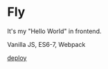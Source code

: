 # Fly

It's my "Hello World" in frontend.

Vanilla JS, ES6-7, Webpack

[deploy](ttps://araneusx.github.io/fly/)
